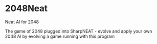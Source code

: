 # 2048Neat
Neat AI for 2048

The game of 2048 plugged into SharpNEAT - evolve and apply your own 2048 AI by evolving a game running with this program
